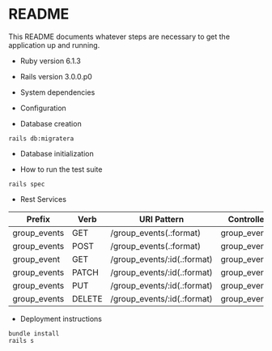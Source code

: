 # README

This README documents whatever steps are necessary to get the application up and running.

* Ruby version 6.1.3
* Rails version 3.0.0.p0

* System dependencies

* Configuration

* Database creation

```
rails db:migratera
```

* Database initialization

* How to run the test suite

```
rails spec
```

* Rest Services

| Prefix| Verb | URI Pattern | Controller#Action |
|--|--|--|--|
| group_events | GET | /group_events(.:format) | group_events#index |
| group_events | POST | /group_events(.:format) | group_events#create |
| group_event | GET | /group_events/:id(.:format) | group_events#show |
| group_events | PATCH | /group_events/:id(.:format) | group_events#update |
| group_events | PUT | /group_events/:id(.:format) | group_events#update |
| group_events | DELETE | /group_events/:id(.:format) | group_events#destroy |

* Deployment instructions

```
bundle install
rails s
```

